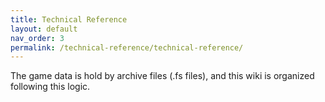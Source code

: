 ```yaml
---
title: Technical Reference
layout: default
nav_order: 3
permalink: /technical-reference/technical-reference/
---
```


The game data is hold by archive files (.fs files), and this wiki is organized following this logic.
